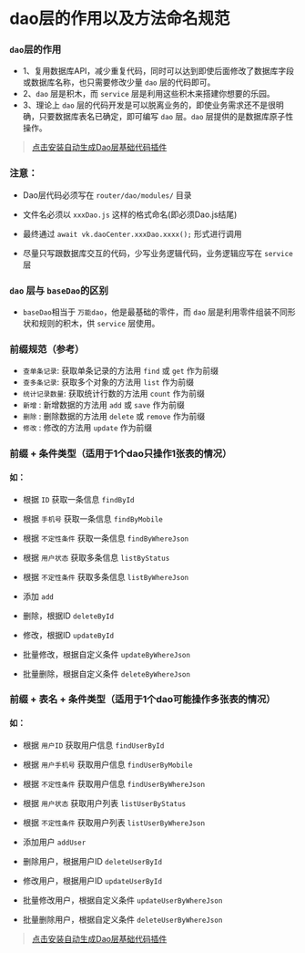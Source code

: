 # dao层的作用以及方法命名规范
 
### `dao`层的作用

* 1、复用数据库API，减少重复代码，同时可以达到即使后面修改了数据库字段或数据库名称，也只需要修改少量 `dao` 层的代码即可。
* 2、`dao` 层是积木，而 `service` 层是利用这些积木来搭建你想要的乐园。
* 3、理论上 `dao` 层的代码开发是可以脱离业务的，即使业务需求还不是很明确，只要数据库表名已确定，即可编写 `dao` 层。`dao` 层提供的是数据库原子性操作。

> [点击安装自动生成Dao层基础代码插件](https://ext.dcloud.net.cn/plugin?id=6663)

### 注意：

* Dao层代码必须写在 `router/dao/modules/` 目录

* 文件名必须以 `xxxDao.js` 这样的格式命名(即必须Dao.js结尾)

* 最终通过 `await vk.daoCenter.xxxDao.xxxx();` 形式进行调用

* 尽量只写跟数据库交互的代码，少写业务逻辑代码，业务逻辑应写在 `service` 层

### `dao` 层与 `baseDao`的区别
* `baseDao`相当于 `万能dao`，他是最基础的零件，而 `dao` 层是利用零件组装不同形状和规则的积木，供 `service` 层使用。

### 前缀规范（参考）

* `查单条记录`: 获取单条记录的方法用 `find` 或 `get` 作为前缀
* `查多条记录`: 获取多个对象的方法用 `list` 作为前缀
* `统计记录数量`: 获取统计行数的方法用 `count` 作为前缀
* `新增` : 新增数据的方法用 `add` 或 `save` 作为前缀
* `删除` : 删除数据的方法用 `delete` 或 `remove` 作为前缀
* `修改` : 修改的方法用 `update` 作为前缀


### 前缀 + 条件类型（适用于1个dao只操作1张表的情况）
#### 如：
* 根据 `ID` 获取一条信息 `findById`
* 根据 `手机号` 获取一条信息 `findByMobile`
* 根据 `不定性条件` 获取一条信息 `findByWhereJson`

* 根据 `用户状态` 获取多条信息 `listByStatus`
* 根据 `不定性条件` 获取多条信息 `listByWhereJson`

* 添加 `add`
* 删除，根据ID `deleteById`
* 修改，根据ID `updateById`
* 批量修改，根据自定义条件 `updateByWhereJson`
* 批量删除，根据自定义条件 `deleteByWhereJson`

### 前缀 + 表名 + 条件类型（适用于1个dao可能操作多张表的情况）
#### 如：
* 根据 `用户ID` 获取用户信息 `findUserById`
* 根据 `用户手机号` 获取用户信息 `findUserByMobile`
* 根据 `不定性条件` 获取用户信息 `findUserByWhereJson`

* 根据 `用户状态` 获取用户列表 `listUserByStatus`
* 根据 `不定性条件` 获取用户列表 `listUserByWhereJson`

* 添加用户 `addUser`
* 删除用户，根据用户ID `deleteUserById`
* 修改用户，根据用户ID `updateUserById`
* 批量修改用户，根据自定义条件 `updateUserByWhereJson`
* 批量删除用户，根据自定义条件 `deleteUserByWhereJson`

> [点击安装自动生成Dao层基础代码插件](https://ext.dcloud.net.cn/plugin?id=6663)